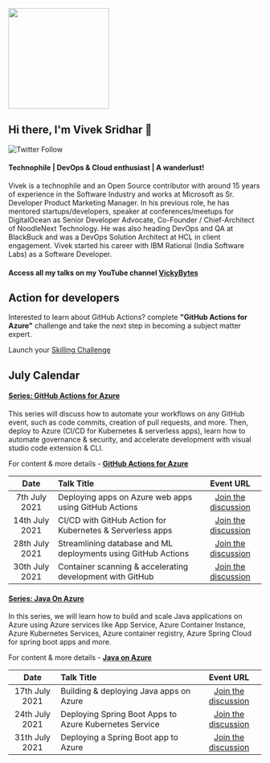 <p align="left">
  <img width="200" height="200" src="https://drive.google.com/thumbnail?id=180x0d9UBnjWVPexLIshWzmuNgqHULf5w">
</p>

## Hi there, I'm Vivek Sridhar 👋 

![Twitter Follow](https://img.shields.io/twitter/follow/vivek_sridhar?label=Follow%20me%20on%20Twitter&style=social) 

#### Technophile | DevOps & Cloud enthusiast | A wanderlust!

Vivek is a technophile and an Open Source contributor with around 15 years of experience in the Software Industry and works at Microsoft as Sr. Developer Product Marketing Manager. In his previous role, he has mentored startups/developers, speaker at conferences/meetups for DigitalOcean as Senior Developer Advocate, Co-Founder / Chief-Architect of NoodleNext Technology. He was also heading DevOps and QA at BlackBuck and was a DevOps Solution Architect at HCL in client engagement. Vivek started his career with IBM Rational (India Software Labs) as a Software Developer.

#### Access all my talks on my YouTube channel [VickyBytes](https://www.youtube.com/channel/UCdBGGfTge-s8rW00YmSza4g)

## Action for developers

Interested to learn about GitHub Actions? complete **"GitHub Actions for Azure"** challenge and take the next step in becoming a subject matter expert.

Launch your [Skilling Challenge](https://aka.ms/MR/githubactions)

## July Calendar

#### [Series: GitHub Actions for Azure](GitHub_Actions_Series)

This series will discuss how to automate your workflows on any GitHub event, such as code commits, creation of pull requests, and more. Then, deploy to Azure (CI/CD for Kubernetes & serverless apps), learn how to automate governance & security, and accelerate development with visual studio code extension & CLI.

For content & more details - **[GitHub Actions for Azure](GitHub_Actions_Series)**



|     Date     |    Talk Title    | Event URL |
|     :---:    | :---           | :---:       |
| 7th July 2021   | Deploying apps on Azure web apps using GitHub Actions            |      [Join the discussion](https://www.meetup.com/microsoft-reactor-bengaluru/events/279015119/)      |
| 14th July 2021  | CI/CD with GitHub Action for Kubernetes & Serverless apps        |  [Join the discussion](https://www.meetup.com/microsoft-reactor-bengaluru/events/279015137/)         |
| 28th July 2021  | Streamlining database and ML deployments using GitHub Actions    |  [Join the discussion](https://www.meetup.com/microsoft-reactor-bengaluru/events/279015454/)        |
| 30th July 2021  | Container scanning & accelerating development with GitHub    |  [Join the discussion](https://www.meetup.com/microsoft-reactor-bengaluru/events/279015477/)        |

#### [Series: Java On Azure](Java_On_Azure)

In this series, we will learn how to build and scale Java applications on Azure using Azure services like App Service, Azure Container Instance, Azure Kubernetes Services, Azure container registry, Azure Spring Cloud for spring boot apps and more.

For content & more details - **[Java on Azure](Java_On_Azure)**


|     Date        | Talk Title                                                   | Event URL |
|     :---:        | :---                                                       | :---:       |
| 17th July 2021  | Building & deploying Java apps on Azure                     |      [Join the discussion](https://www.meetup.com/azure-developer-community-raipur/events/279201407/)      | 
| 24th July 2021  | Deploying Spring Boot Apps to Azure Kubernetes Service      |  [Join the discussion](https://www.meetup.com/azure-developer-community-mumbai/events/279163681/)        |
| 31th July 2021  | Deploying a Spring Boot app to Azure                        |  [Join the discussion](https://www.meetup.com/azure-developer-community-chennai/events/279145191/)        |

